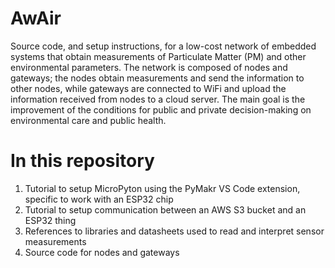 # AwAir
Source code, and setup instructions, for a low-cost network of embedded systems that obtain measurements of Particulate Matter (PM) and other environmental parameters. The network is composed of nodes and gateways; the nodes obtain measurements and send the information to other nodes, while gateways are connected to WiFi and upload the information received from nodes to a cloud server. The main goal is the improvement of the conditions for public and private decision-making on environmental care and public health.
# In this repository
1. Tutorial to setup MicroPyton using the PyMakr VS Code extension, specific to work with an ESP32 chip
2. Tutorial to setup communication between an AWS S3 bucket and an ESP32 thing
3. References to libraries and datasheets used to read and interpret sensor measurements
4. Source code for nodes and gateways
